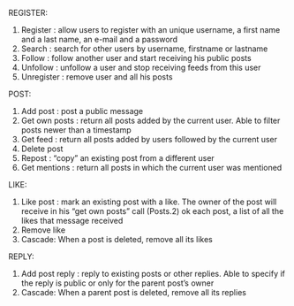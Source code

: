 REGISTER: 
1. Register : allow users to register with an unique username, a first name and a
   last name, an e-mail and a password
2. Search : search for other users by username, firstname or lastname
3. Follow : follow another user and start receiving his public posts
4. Unfollow : unfollow a user and stop receiving feeds from this user
5. Unregister : remove user and all his posts

POST:
1. Add post : post a public message
2. Get own posts : return all posts added by the current user. Able to filter posts newer
   than a timestamp
3. Get feed : return all posts added by users followed by the current user
4. Delete post
5. Repost : “copy” an existing post from a different user
6. Get mentions : return all posts in which the current user was mentioned

LIKE: 
1. Like post : mark an existing post with a like. The owner of the post will receive in his
   “get own posts” call (Posts.2) ok each post, a list of all the likes that message
   received
2. Remove like
3. Cascade: When a post is deleted, remove all its likes

REPLY:
1. Add post reply : reply to existing posts or other replies. Able to specify if the reply
   is public or only for the parent post’s owner
2. Cascade: When a parent post is deleted, remove all its replies